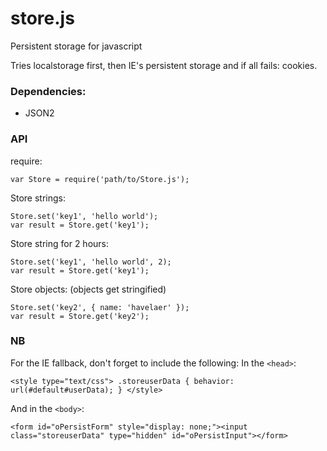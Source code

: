store.js
========

Persistent storage for javascript

Tries localstorage first, then IE's persistent storage and if all fails: cookies.

### Dependencies:
- JSON2

### API

require: 

```
var Store = require('path/to/Store.js');
```

Store strings:

```
Store.set('key1', 'hello world');
var result = Store.get('key1');
```

Store string for 2 hours:

```
Store.set('key1', 'hello world', 2);
var result = Store.get('key1');
```

Store objects: (objects get stringified)

```
Store.set('key2', { name: 'havelaer' });
var result = Store.get('key2');
```

### NB
For the IE fallback, don't forget to include the following:
In the ```<head>```:

```
<style type="text/css"> .storeuserData { behavior: url(#default#userData); } </style>
```

And in the ```<body>```:

```
<form id="oPersistForm" style="display: none;"><input class="storeuserData" type="hidden" id="oPersistInput"></form>
```

